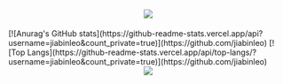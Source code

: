 <h1 align="center"> <a href="https://sunguoqi.com/"> <img src="https://readme-typing-svg.herokuapp.com/?lines=加油！打工人!&center=true&size=27"> </a> </h1>
[![Anurag's GitHub stats](https://github-readme-stats.vercel.app/api?username=jiabinleo&count_private=true)](https://github.com/jiabinleo)
[![Top Langs](https://github-readme-stats.vercel.app/api/top-langs/?username=jiabinleo&count_private=true)](https://github.com/jiabinleo)
<div align="center"> <img src="https://visitor-badge.glitch.me/badge?page_id=sun0225SUN" /> </div>
